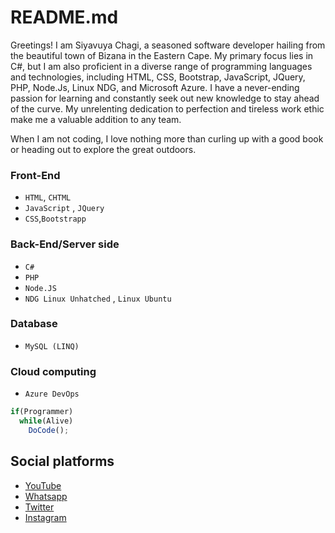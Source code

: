 # README.md
Greetings! I am Siyavuya Chagi, a seasoned software developer hailing from the beautiful town of Bizana in the Eastern Cape. My primary focus lies in C#, but I am also proficient in a diverse range of programming languages and technologies, including HTML, CSS, Bootstrap, JavaScript, JQuery, PHP, Node.Js, Linux NDG, and Microsoft Azure.
I have a never-ending passion for learning and constantly seek out new knowledge to stay ahead of the curve. My unrelenting dedication to perfection and tireless work ethic make me a valuable addition to any team.

When I am not coding, I love nothing more than curling up with a good book or heading out to explore the great outdoors.

### Front-End
* `HTML`, `CHTML`
* `JavaScript` , `JQuery`
* `CSS`,`Bootstrapp`
### Back-End/Server side
* `C#`
* `PHP`
* `Node.JS`
* `NDG Linux Unhatched` , `Linux Ubuntu`
### Database
* `MySQL (LINQ)`
### Cloud computing
* `Azure DevOps`

```js
if(Programmer)
  while(Alive)
    DoCode();
```

## Social platforms
<ul>
  <li><a href="https://www.youtube.com/channel/UCGSXF5lIWfyLNx3KQd-32xw" target="_blank">YouTube</a></li>
  <li><a href="https://wa.link/msob2d" target="_blank">Whatsapp</a></li>
  <li><a href="https://twitter.com/ceejay_viii" target="_blank">Twitter</a></li>
  <li><a href="https://www.instagram.com/ceejayviii/" target="_blank">Instagram</a></li>
</ul>

<!---
CeeJay-VIII/CeeJay-VIII is a ✨ special ✨ repository because its `README.md` (this file) appears on your GitHub profile.
You can click the Preview link to take a look at your changes.
--->
